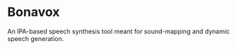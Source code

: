 # Bonavox
An IPA-based speech synthesis tool meant for sound-mapping and dynamic speech generation.
